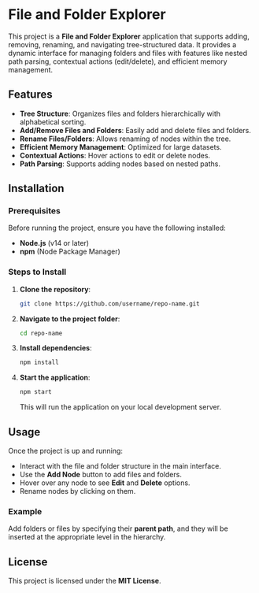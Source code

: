 # File and Folder Explorer

This project is a **File and Folder Explorer** application that supports adding, removing, renaming, and navigating tree-structured data. It provides a dynamic interface for managing folders and files with features like nested path parsing, contextual actions (edit/delete), and efficient memory management.

## Features

- **Tree Structure**: Organizes files and folders hierarchically with alphabetical sorting.
- **Add/Remove Files and Folders**: Easily add and delete files and folders.
- **Rename Files/Folders**: Allows renaming of nodes within the tree.
- **Efficient Memory Management**: Optimized for large datasets.
- **Contextual Actions**: Hover actions to edit or delete nodes.
- **Path Parsing**: Supports adding nodes based on nested paths.

## Installation

### Prerequisites

Before running the project, ensure you have the following installed:

- **Node.js** (v14 or later)
- **npm** (Node Package Manager)

### Steps to Install

1. **Clone the repository**:  
   ```bash
   git clone https://github.com/username/repo-name.git
   ```

2. **Navigate to the project folder**:

   ```bash
   cd repo-name
   ```
3. **Install dependencies**:

   ```bash
   npm install
   ```
4. **Start the application**:

   ```bash
   npm start
   ```

   This will run the application on your local development server.

## Usage

Once the project is up and running:

* Interact with the file and folder structure in the main interface.
* Use the **Add Node** button to add files and folders.
* Hover over any node to see **Edit** and **Delete** options.
* Rename nodes by clicking on them.

### Example

Add folders or files by specifying their **parent path**, and they will be inserted at the appropriate level in the hierarchy.

## License

This project is licensed under the **MIT License**.

```
```
